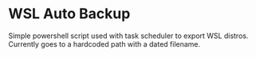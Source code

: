 # WSL Auto Backup

Simple powershell script used with task scheduler to export WSL distros. Currently goes to a hardcoded path with a dated filename.
